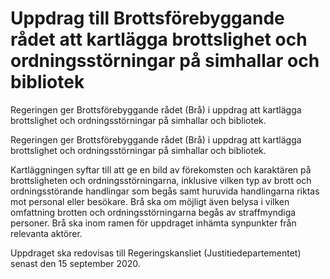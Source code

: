 # Uppdrag till Brottsförebyggande rådet att kartlägga brottslighet och ordningsstörningar på simhallar och bibliotek

Regeringen ger Brottsförebyggande rådet (Brå) i uppdrag att kartlägga brottslighet och ordningsstörningar på simhallar och bibliotek.

Regeringen ger Brottsförebyggande rådet (Brå) i uppdrag att kartlägga brottslighet och ordningsstörningar på simhallar och bibliotek.

Kartläggningen syftar till att ge en bild av förekomsten och karaktären på brottsligheten och ordningsstörningarna, inklusive vilken typ av brott och ordningsstörande handlingar som begås samt huruvida handlingarna riktas mot personal eller besökare. Brå ska om möjligt även belysa i vilken omfattning brotten och ordningsstörningarna begås av straffmyndiga personer. Brå ska inom ramen för uppdraget inhämta synpunkter från relevanta aktörer.

Uppdraget ska redovisas till Regeringskansliet (Justitiedepartementet) senast den 15 september 2020.
